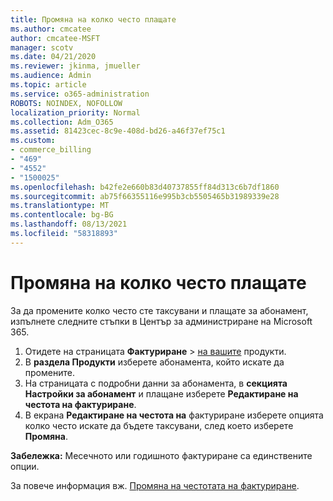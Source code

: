 ```yaml
---
title: Промяна на колко често плащате
ms.author: cmcatee
author: cmcatee-MSFT
manager: scotv
ms.date: 04/21/2020
ms.reviewer: jkinma, jmueller
ms.audience: Admin
ms.topic: article
ms.service: o365-administration
ROBOTS: NOINDEX, NOFOLLOW
localization_priority: Normal
ms.collection: Adm_O365
ms.assetid: 81423cec-8c9e-408d-bd26-a46f37ef75c1
ms.custom:
- commerce_billing
- "469"
- "4552"
- "1500025"
ms.openlocfilehash: b42fe2e660b83d40737855ff84d313c6b7df1860
ms.sourcegitcommit: ab75f66355116e995b3cb5505465b31989339e28
ms.translationtype: MT
ms.contentlocale: bg-BG
ms.lasthandoff: 08/13/2021
ms.locfileid: "58318893"
---
```

# <a name="change-how-often-you-pay"></a>Промяна на колко често плащате

За да промените колко често сте таксувани и плащате за абонамент, изпълнете следните стъпки в Център за администриране на Microsoft 365.

1. Отидете на страницата **Фактуриране**  >  [на вашите](https://go.microsoft.com/fwlink/p/?linkid=842054) продукти.
2. В **раздела Продукти** изберете абонамента, който искате да промените.
3. На страницата с подробни данни за абонамента, в **секцията Настройки за абонамент** и плащане изберете **Редактиране на честота на фактуриране**.
4. В екрана **Редактиране на честота на** фактуриране изберете опцията колко често искате да бъдете таксувани, след което изберете **Промяна**.

**Забележка:** Месечното или годишното фактуриране са единствените опции.

За повече информация вж. [Промяна на честотата на фактуриране](https://docs.microsoft.com/microsoft-365/commerce/billing-and-payments/change-payment-frequency).